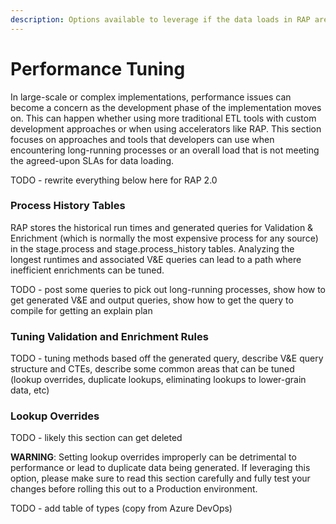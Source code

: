```yaml
---
description: Options available to leverage if the data loads in RAP are not meeting SLAs.
---
```


# Performance Tuning

In large-scale or complex implementations, performance issues can become a concern as the development phase of the implementation moves on.  This can happen whether using more traditional ETL tools with custom development approaches or when using accelerators like RAP.  This section focuses on approaches and tools that developers can use when encountering long-running processes or an overall load that is not meeting the agreed-upon SLAs for data loading.



TODO - rewrite everything below here for RAP 2.0

### Process History Tables

RAP stores the historical run times and generated queries for Validation & Enrichment \(which is normally the most expensive process for any source\) in the stage.process and stage.process\_history tables.  Analyzing the longest runtimes and associated V&E queries can lead to a path where inefficient enrichments can be tuned.

TODO - post some queries to pick out long-running processes, show how to get generated V&E and output queries, show how to get the query to compile for getting an explain plan

### Tuning Validation and Enrichment Rules

TODO - tuning methods based off the generated query, describe V&E query structure and CTEs, describe some common areas that can be tuned \(lookup overrides, duplicate lookups, eliminating lookups to lower-grain data, etc\)

### Lookup Overrides

TODO - likely this section can get deleted

**WARNING**:  Setting lookup overrides improperly can be detrimental to performance or lead to duplicate data being generated.  If leveraging this option, please make sure to read this section carefully and fully test your changes before rolling this out to a Production environment.

TODO - add table of types \(copy from Azure DevOps\)

